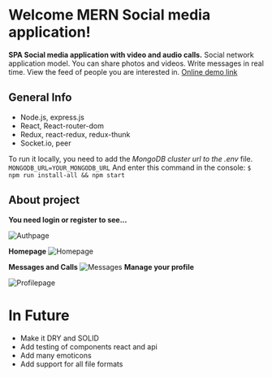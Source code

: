 # Welcome MERN Social media application!

**SPA Social media application with video and audio calls.** Social network application model. You can share photos and videos. Write messages in real time. View the feed of people you are interested in. <a href="https://frozen-woodland-04787.herokuapp.com/"  target="_blank"/>Online demo link<a/>
## General Info
 - Node.js, express.js
 - React, React-router-dom
 - Redux, react-redux, redux-thunk
 -   Socket.io, peer
 
To run it locally, you need to add the *MongoDB cluster url to the .env* file.  
`MONGODB_URL=YOUR_MONGODB_URL`
And enter this command in the console:
`$ npm run install-all && npm start`
 
 
## About project
**You need login or register to see...**

![Authpage](https://i.ibb.co/Sy2QCky/Peek-2021-08-17-13-54.gif)

**Homepage**
![Homepage]( https://i.ibb.co/PYy1YMQ/Peek-2021-08-17-13-59.gif)

**Messages and Calls**
![Messages](https://i.ibb.co/nbyN557/Peek-2021-08-17-15-06.gif)
**Manage your profile**
 
![Profilepage](https://i.ibb.co/qNbxcLV/Peek-2021-08-17-15-12.gif)
# In Future
-  Make it DRY and SOLID
- Add testing of components react and api
 - Add many emoticons
 - Add support for all file formats
